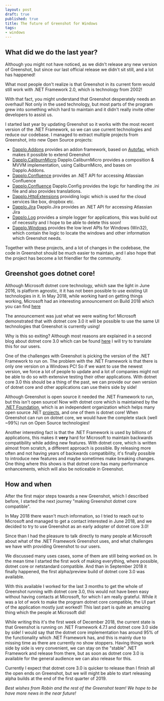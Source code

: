 ```yaml
---
layout: post
draft: true
published: true
title: The future of Greenshot for Windows
tags:
- windows
---
```


What did we do the last year?
-----------------------------

Although you might not have noticed, as we didn't release any new version of Greenshot, but since our last official release we didn't sit still, and a lot has happened!

What most people don't realize is that Greenshot in its current form would still work with .NET Framework 2.0, which is technology from 2002!

With that fact, you might understand that Greenshot desperately needs an overhaul! Not only in the used technology, but most parts of the program grew into something which hard to maintain and it didn't really invite other developers to assist us.

I started last year by updating Greenshot so it works with the most recent version of the .NET Framework, so we can use current technologies and reduce our codebase. I managed to extract multiple projects from Greenshot, into new Open Source projects:
* [Dapplo.Addons](https://github.com/dapplo/Dapplo.Addons) provides an addon framework, based on [Autofac](https://github.com/autofac/Autofac), which makes it possible to extend Greenshot
* [Dapplo.CaliburnMicro](https://github.com/dapplo/Dapplo.CaliburnMicro) Dapplo.CaliburnMicro provides a composition & MVVM implementation, using CaliburnMicro, and bases on Dapplo.Addons.
* [Dapplo.Confluence](https://github.com/dapplo/Dapplo.Confluence) provides an .NET API for accessing Atlassian Confluence
* [Dapplo.Confluence](https://github.com/dapplo/Dapplo.Confluence) Dapplo.Config provides the logic for handling the .ini file and also provides translations.
* [Dapplo.HttpExtensions](https://github.com/dapplo/Dapplo.HttpExtensions) providing logic which is used for the cloud services like box, dropbox etc.
* [Dapplo.Jira](https://github.com/dapplo/Dapplo.Jira) Dapplo.Jira provides an .NET API for accessing Atlassian Jira
* [Dapplo.Log](https://github.com/dapplo/Dapplo.Log) provides a simple logger for applications, this was build out of necessity and I hope to be able to delete this soon!
* [Dapplo.Windows](https://github.com/dapplo/Dapplo.Windows) provides the low level APIs for Windows (Win32), which contain the logic to locate the windows and other information which Greenshot needs.

Together with these projects, and a lot of changes in the codebase, the code in Greenshot should be much easier to maintain, and I also hope that the project has become a lot friendlier for the community.


Greenshot goes dotnet core!
---------------------------

Although Microsoft dotnet core technology, which saw the light in June 2016, is platform agnostic, it it has not been possible to use existing UI technologies in it. In May 2018, while working hard on getting things working, Microsoft had an interesting announcement on Build 2018 which you can find [here](https://blogs.msdn.microsoft.com/dotnet/2018/05/07/net-core-3-and-support-for-windows-desktop-applications/)

The announcement was just what we were waiting for! Microsoft demonstrated that with dotnet core 3.0 it will be possible to use the same UI technologies that Greenshot is currently using!

Why is this so exiting? Although most reasons are explained in a second blog about dotnet core 3.0 which can be found [here](https://blogs.msdn.microsoft.com/dotnet/2018/10/04/update-on-net-core-3-0-and-net-framework-4-8/) I will try to translate this for our users.

One of the challenges with Greenshot is picking the version of the .NET Framework to run on. The problem with the .NET Framework is that there is only one version on a Windows PC! So if we want to use the newest version, we force a lot of people to update and a lot of companies might not be able to do so with extensive testing their other applications. With dotnet core 3.0 this should be a thing of the past, we can provide our own version of dotnet core and other applications can use theirs side by side!

Although Greenshot is open source it needed the .NET Framework to run, but this isn't open source! Now with dotnet core which is maintained by the [.NET Foundation](https://dotnetfoundation.org), which is an independent organization which helps many open source .NET [projects](https://dotnetfoundation.org/projects), and one of them is dotnet core! When Greenshot can run on dotnet core, we would have the complete stack (well ~99%) run on Open Source technologies!

Another interesting fact is that the .NET Framework is used by billions of applications, this makes it __very__ hard for Microsoft to maintain backwards compatibility while adding new features. With dotnet core, which is written almost from scratch, a different approach is possible. By releasing more often and not having years of backwards compatibility, it's finally possible to introduce new features and maybe sometimes make breaking changes. One thing where this shows is that dotnet core has many performance enhancements, which will also be noticeable in Greenshot.


How and when
------------

After the first major steps towards a new Greenshot, which I described before, I started the next journey "making Greenshot dotnet core compatible".

In May 2018 there wasn't much information, so I tried to reach out to Microsoft and managed to get a contact interested in June 2018, and we decided to try to use Greenshot as an early adopter of dotnet core 3.0!

Since than I had the pleasure to talk directly to many people at Microsoft about what of the .NET Framework Greenshot uses, and what challenges we have with providing Greenshot to our users.

We discussed many uses cases, some of them are still being worked on. In the mean time I started the first work of making everything, where possible, dotnet core or netstandard compatible. And than in September 2018 it finally happened, the first alpha/preview build of dotnet core 3.0 was available.

With this available I worked for the last 3 months to get the whole of Greenshot running with dotnet core 3.0, this would not have been easy without having contacts at Microsoft, for which I am really grateful. While it was a lot of work to make the program dotnet core compatible, the UI part of the application mostly just worked!! This last part is quite an amazing thing which the people at Microsoft did!

While writing this it's the first week of December 2018, the current state is that Greenshot is running on .NET Framework 4.7.1 and dotnet core 3.0 side by side! I would say that the dotnet core implementation has around 95% of the functionality which .NET Framework has, and this is mainly due to missing time as there are currently no show stoppers. Having things work side by side is very convenient, we can stay on the "stable" .NET Framework and release from there, but as soon as dotnet core 3.0 is available for the general audience we can also release for this.

Currently I expect that dotnet core 3.0 is quicker to release than I finish all the open ends on Greenshot, but we will might be able to start releasing alpha builds at the end of the first quarter of 2019.


*Best wishes from Robin and the rest of the Greenshot team! We hope to be have more news in the near future!*